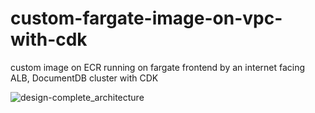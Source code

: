 # custom-fargate-image-on-vpc-with-cdk
custom image on ECR running on fargate frontend by an internet facing ALB, DocumentDB cluster with CDK


![design-complete_architecture](https://user-images.githubusercontent.com/74626350/198877952-6e8a2590-d2ac-4341-aeae-a1d9154c7742.png)

